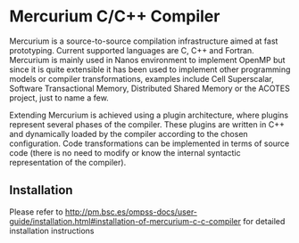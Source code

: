 Mercurium C/C++ Compiler
========================

Mercurium is a source-to-source compilation infrastructure aimed at fast
prototyping. Current supported languages are C, C++ and Fortran. Mercurium is
mainly used in Nanos environment to implement OpenMP but since it is quite
extensible it has been used to implement other programming models or compiler
transformations, examples include Cell Superscalar, Software Transactional
Memory, Distributed Shared Memory or the ACOTES project, just to name a few.

Extending Mercurium is achieved using a plugin architecture, where plugins
represent several phases of the compiler. These plugins are written in C++ and
dynamically loaded by the compiler according to the chosen configuration. Code
transformations can be implemented in terms of source code (there is no need to
modify or know the internal syntactic representation of the compiler).

Installation
------------

Please refer to  http://pm.bsc.es/ompss-docs/user-guide/installation.html#installation-of-mercurium-c-c-compiler for detailed installation instructions
